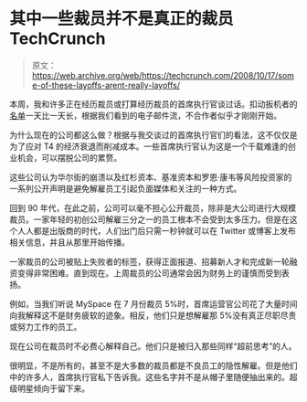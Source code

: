 # 其中一些裁员并不是真正的裁员 TechCrunch

> 原文：<https://web.archive.org/web/https://techcrunch.com/2008/10/17/some-of-these-layoffs-arent-really-layoffs/>

本周，我和许多正在经历裁员或打算经历裁员的首席执行官谈过话。扣动扳机者的[名单](https://web.archive.org/web/20221207194836/http://www.beta.techcrunch.com/layoffs/)一天比一天长，根据我们看到的电子邮件流，不合作者似乎才刚刚开始。

为什么现在的公司都这么做？根据与我交谈过的首席执行官们的看法，这不仅仅是为了应对 T4 的经济衰退而削减成本。一些首席执行官认为这是一个千载难逢的创业机会，可以摆脱公司的累赘。

这些公司认为华尔街的崩溃以及红杉资本、基准资本和罗恩·康韦等风险投资家的一系列公开声明是避免解雇员工引起负面媒体和关注的一种方式。

回到 90 年代，在此之前，公司可以毫不担心公开裁员，除非是大公司进行大规模裁员。一家年轻的初创公司解雇三分之一的员工根本不会受到太多压力。但是在这个人人都是出版商的时代，人们出门后只需一秒钟就可以在 Twitter 或博客上发布相关信息，并且从那里开始传播。

一家裁员的公司被贴上失败者的标签，获得正面报道、招募新人才和完成新一轮融资变得非常困难。直到现在。上周裁员的公司通常会因为财务上的谨慎而受到表扬。

例如，当我们听说 MySpace 在 7 月份裁员 5%时，首席运营官公司花了大量时间向我解释这不是财务疲软的迹象。相反，他们只是想解雇那 5%没有真正尽职尽责或努力工作的员工。

现在公司在裁员时不必费心解释自己。他们只是被归入那些同样“超前思考”的人。

很明显，不是所有的，甚至不是大多数的裁员都是不良员工的隐性解雇。但是他们中的许多人，首席执行官私下告诉我。这些名字并不是从帽子里随便抽出来的。超级明星倾向于留下来。
